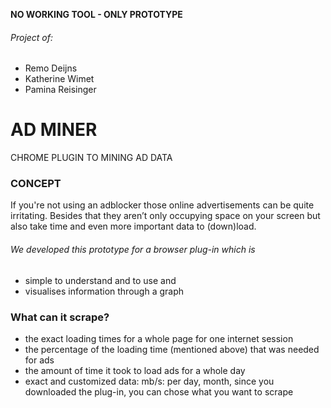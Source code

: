 **NO WORKING TOOL - ONLY PROTOTYPE** 

###### Project of:
- Remo Deijns
- Katherine Wimet
- Pamina Reisinger

# AD MINER

CHROME PLUGIN TO MINING AD DATA

### CONCEPT

If you're not using an adblocker those online advertisements can be quite irritating. Besides that they aren’t only occupying space on your screen but also take time and even more important data to (down)load. 

###### We developed this prototype for a browser plug-in which is
* simple to understand and to use and
* visualises information through a graph



### What can it scrape?
- the exact loading times for a whole page for one internet session
- the percentage of the loading time (mentioned above) that was needed for ads 
- the amount of time it took to load ads for a whole day 
- exact and customized data: mb/s: per day, month, since you downloaded the plug-in, you can chose what you want to scrape 




